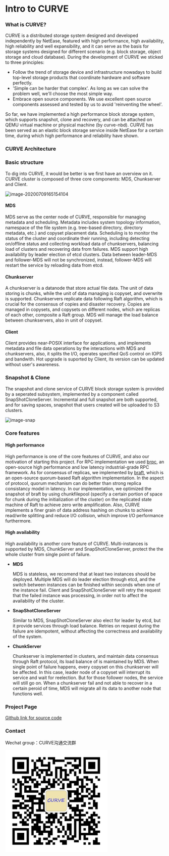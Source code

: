 # Intro to CURVE

### What is CURVE?
CURVE is a distributed storage system designed and developed independently by NetEase, featured with high performance, high availability, high reliability and well expansibility, and it can serve as the basis for storage systems designed for different scenario (e.g. block storage, object storage and cloud database). During the development of CURVE we sticked to three principles:
- Follow the trend of storage device and infrastructure nowadays to build top-level storage products that coordinate hardware and software perfectly.
- 'Simple can be harder that complex'. As long as we can solve the problem well, we'll choose the most simple way.
- Embrace open source components. We use excellent open source components assessed and tested by us to avoid 'reinventing the wheel'.

So far, we have implemented a high performance block storage system, which supports snapshot, clone and recovery, and can be attached on QEMU virtual machine or physical machine (by curve-nbd). CURVE has been served as an elastic block storage service inside NetEase for a certain time, during which high performance and reliability have shown.

### CURVE Architecture

### Basic structure

To dig into CURVE, it would be better is we first have an overview on it. CURVE cluster is composed of three core components: MDS, Chunkserver and Client.

![image-20200709165154104](https://opencurve.github.io/image/architecture.png)

#### MDS

MDS serve as the center node of CURVE, responsible for managing metadata and scheduling. Metadata includes system topology information, namespace of the file system (e.g. tree-based directory, directory metadata, etc.) and copyset placement data. Scheduling is to monitor the status of the cluster and coordinate their running, including detecting on/offline status and collecting workload data of chunkservers, balancing load of clusters and recovering data from failures. MDS support high availability by leader election of etcd clusters. Data between leader-MDS and follower-MDS will not be synchronized, instead, follower-MDS will restart the service by reloading data from etcd.

#### Chunkserver

A chunkserver is a datanode that store actual file data. The unit of data storing is chunks, while the unit of data managing is copyset, and overwrite is supported. Chunkservers replicate data following Raft algorithm, which is crucial for the consensus of copies and disaster recovery. Copies are managed in copysets, and copysets on different nodes,  which are replicas of each other, composite a Raft group. MDS will manage the load balance between chunkservers, also in unit of copyset.

#### Client

Client provides near-POSIX interface for applications, and implements metadata and file data operations by the interactions with MDS and chunkservers, also, it splits the I/O, operates specified QoS control on IOPS and bandwith. Hot upgrade is suported by Client, its version can be updated without user's awareness.

### Snapshot & Clone

The snapshot and clone service of CURVE block storage system is provided by a seperated subsystem, implemented by a component called SnapShotCloneServer. Incremental and full snapshot are both supported, and for saving spaces, snapshot that users created will be uploaded to S3 clusters.

![image-snap](https://opencurve.github.io/image/architecture_snap.png)

### Core features

#### High performance

High performance is one of the core features of CURVE, and also our motivation of starting this project. For RPC implementation we used [brpc](https://github.com/apache/incubator-brpc), an open-source high performance and low latency industrial-grade RPC framework. As for consensus of replicas, we implemented by [braft](https://github.com/baidu/braft), which is an open-source quorum-based Raft algorithm implementation. In the aspect of protocol, quorum mechanism can do better than strong replica consistancy model in latency. In our implementation, we optimized the snapshot of braft by using chunkfilepool (specify a certain portion of space for chunk during the initialization of the cluster) on the replicated state machine of Raft to achieve zero write amplification. Also, CURVE implements a finer grain of data address hashing on chunks to achieve read/write splitting and reduce I/O collision, which improve I/O performance furthermore.

#### High availability

High availability is another core feature of CURVE. Multi-instances is supported by MDS, ChunkServer and SnapShotCloneServer, protect the the whole cluster from single point of failure.

- **MDS**

  MDS is stateless, we recomend that at least two instances should be deployed. Multiple MDS will do leader election through etcd, and the switch between instances can be finished within seconds when one of the instance fail. Client and SnapShotCloneServer will retry the request that the failed instance was processing, in order not to affect the availability of the cluster.

- **SnapShotCloneServer**

  Similar to MDS, SnapShotCloneServer also elect for leader by etcd, but it provide services through load balance. Retries on request during the failure are idempotent, without affecting the correctness and availability of the system.

- **ChunkServer**

  Chunkserver is implemented in clusters, and maintain data consensus through Raft protocol, its load balance of is maintained by MDS. When single point of failure happens, every copyset on this chunkserver will be affected. In this case, leader node of a copyset will interrupt its service and wait for reelection. But for those follower nodes, the service will still go on. When a chunkserver fail and not able to recover in a certain peroid of time, MDS will migrate all its data to another node that functions well.
  

### Project Page

[Github link for source code](https://github.com/opencurve/curve)

### Contact

Wechat group：CURVE沟通交流群

<img src="image/curve-wechat.jpeg" style="zoom: 75%;" />
